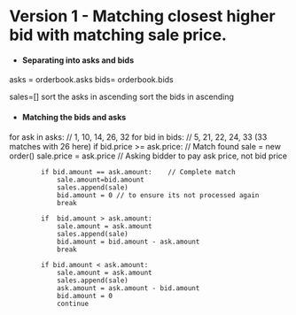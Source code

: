 # Version 1 - Matching closest higher bid with matching sale price.

- #### Separating into asks and bids 
asks = orderbook.asks
bids= orderbook.bids

sales=[]
sort the asks in ascending
sort the bids in ascending

- #### Matching the bids and asks
for ask in asks:                                 // 1, 10, 14, 26, 32
    for bid in bids:                             // 5, 21, 22, 24, 33 (33 matches with 26 here)
        if bid.price >= ask.price: // Match found
            sale = new order()
            sale.price = ask.price  // Asking bidder to pay ask price, not bid price

            if bid.amount == ask.amount:    // Complete match
                sale.amount=bid.amount
                sales.append(sale)
                bid.amount = 0 // to ensure its not processed again
                break
            
            if  bid.amount > ask.amount:
                sale.amount = ask.amount
                sales.append(sale)
                bid.amount = bid.amount - ask.amount 
                break

            if bid.amount < ask.amount:
                sale.amount = ask.amount
                sales.append(sale)
                ask.amount = ask.amount - bid.amount
                bid.amount = 0 
                continue
